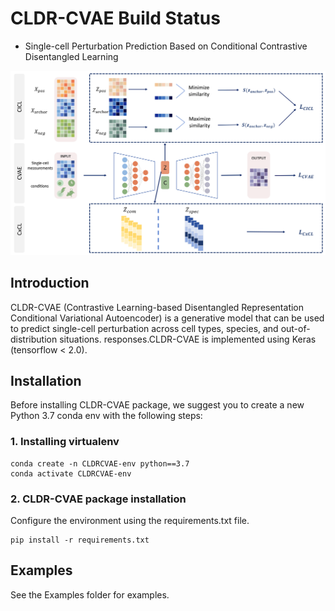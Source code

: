 # CLDR-CVAE Build Status

* Single-cell Perturbation Prediction Based on Conditional Contrastive Disentangled Learning

![CLDR-CVAE](./sketch/sketch.png)

## Introduction

CLDR-CVAE (Contrastive Learning-based Disentangled Representation Conditional Variational Autoencoder) is a generative model that can be used to predict single-cell perturbation across cell types, species, and out-of-distribution situations. responses.CLDR-CVAE is implemented using Keras (tensorflow < 2.0).

## Installation

Before installing CLDR-CVAE package, we suggest you to create a new Python 3.7 conda env with the following steps:

### 1. Installing virtualenv

```
conda create -n CLDRCVAE-env python==3.7
conda activate CLDRCVAE-env
```

### 2. CLDR-CVAE package installation

Configure the environment using the requirements.txt file.

```
pip install -r requirements.txt
```

## Examples

See the Examples folder for examples.